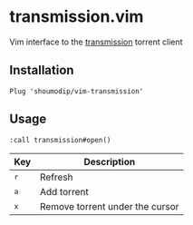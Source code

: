 # transmission.vim
Vim interface to the [transmission](https://transmissionbt.com) torrent client

## Installation
```vim
Plug 'shoumodip/vim-transmission'
```

## Usage
```vim
:call transmission#open()
```

| Key          | Description                     |
| ------------ | ------------------------------- |
| <kbd>r</kbd> | Refresh                         |
| <kbd>a</kbd> | Add torrent                     |
| <kbd>x</kbd> | Remove torrent under the cursor |
